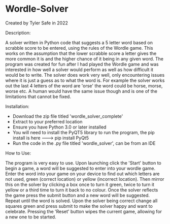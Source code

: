 # Wordle-Solver
Created by Tyler Safe in 2022

Description:

A solver written in Python code that suggests a 5 letter word based on scrabble score to be entered, using the rules of the Wordle game. This works
on the assumption that the lower scrabble score a letter gives the more common it is and the higher chance of it being in any given word. The program
was created for fun after I had played the Wordle game and was interested in how well a solver would perform as well as how difficult it would be to
write. The solver does work very well, only encountering issues where it is just a guess as to what the word is. For example the solver works out the 
last 4 letters of the word are 'orse' the word could be horse, morse, worse etc. A human would have the same issue though and is one of the limitations
that cannot be fixed. 

Installation:
- Download the zip file titled 'wordle_solver_complete'
- Extract to your preferred location
- Ensure you have Python 3.0 or later installed
- You will need to install the PyQT5 library to run the program, the pip install is here ---> pip install PyQt5
- Run the code in the .py file titled 'wordle_solver', can be from an IDE

How to Use:

The program is very easy to use. Upon launching click the 'Start' button to begin a game, a word will be suggested to enter into your wordle game. 
Enter the word into your game on your device to find out which letters are not used, green (correct location) or yellow (incorrect location). Then
mirror this on the solver by clicking a box once to turn it green, twice to turn it yellow or a third time to turn it back to no colour. Once the
solver reflects the game press the submit button and a new word will be suggested. Repeat until the word is solved. Upon the solver being correct
change all squares green and press submit to make the solver happy and want to celebrate. Pressing the 'Reset' button wipes the current game, 
allowing for a new one to be started. 
